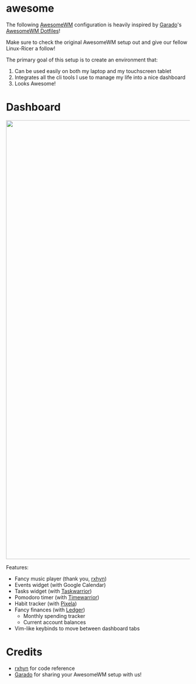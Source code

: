 # awesome
The following [AwesomeWM](https://awesomewm.org/) configuration is heavily
inspired by [Garado](https://github.com/garado)'s [AwesomeWM
Dotfiles](https://github.com/garado/awesome_dotfiles)!

Make sure to check the original AwesomeWM setup out and give our fellow
Linux-Ricer a follow!

The primary goal of this setup is to create an environment that:
  1. Can be used easily on both my laptop and my touchscreen tablet
  2. Integrates all the cli tools I use to manage my life into a nice dashboard
  3. Looks Awesome!

# Dashboard
<img src="../.assets/main/png/awesomewm-desktop.png" width="1200">

Features:
- Fancy music player (thank you, [rxhyn](https://github.com/rxyhn/yoru))
- Events widget (with Google Calendar)
- Tasks widget (with [Taskwarrior](https://taskwarrior.org/))
- Pomodoro timer (with [Timewarrior](https://timewarrior.net/))
- Habit tracker (with [Pixela](https://pixe.la/))
- Fancy finances (with [Ledger](https://github.com/ledger/))
  - Monthly spending tracker
  - Current account balances
- Vim-like keybinds to move between dashboard tabs

# Credits
- [rxhyn](https://github.com/rxyhn/yoru) for code reference
- [Garado](https://github.com/garado) for sharing your AwesomeWM setup with us!
